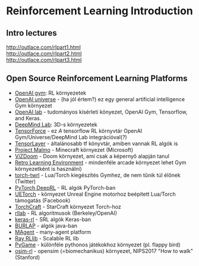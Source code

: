 # Reinforcement Learning Introduction

## Intro lectures
<http://outlace.com/rlpart1.html>  
<http://outlace.com/rlpart2.html>  
<http://outlace.com/rlpart3.html>

## Open Source Reinforcement Learning Platforms
- [OpenAI gym](https://github.com/openai/gym): RL környezetek
- [OpenAI universe](https://github.com/openai/universe) - (ha jól értem?) ez egy general artificial intelligence Gym környezet
- [OpenAI lab](https://github.com/kengz/openai_lab) - tudományos kísérleti könyezet, OpenAI Gym, Tensorflow, and Keras.
- [DeepMind Lab](https://github.com/deepmind/lab): 3D-s környezetek
- [TensorForce](https://github.com/reinforceio/tensorforce) - ez *A* tensorflow RL környvtár OpenAI Gym/Universe/DeepMind Lab integrációval(?)
- [TensorLayer](https://github.com/tensorlayer/tensorlayer) - általánosabb tf könyvtár, amiben vannak RL algók is
- [Project Malmo](https://github.com/Microsoft/malmo) - Minecraft környezet (Microsoft)
- [ViZDoom](https://github.com/Marqt/ViZDoom) - Doom környezet, ami csak a képernyő alapján tanul
- [Retro Learning Environment](https://github.com/nadavbh12/Retro-Learning-Environment) - mindenféle arcade környezet lehet Gym környezetként is használni)
- [torch-twrl](https://github.com/twitter/torch-twrl) - Lua/Torch kiegészítés Gymhez, de nem tűnik túl élőnek (Twitter)
- [PyTorch DeepRL](https://github.com/ShangtongZhang/DeepRL) - RL algók PyTorch-ban
- [UETorch](https://github.com/facebook/UETorch) -  környezet Unreal Engine motorhoz beépített Lua/Torch támogatás (Facebook)
- [TorchCraft](https://github.com/TorchCraft/TorchCraft) - StarCraft környezet Torch-hoz
- [rllab](https://github.com/openai/rllab) - RL algoritmusok (Berkeley/OpenAI)
- [keras-rl](https://github.com/matthiasplappert/keras-rl) - SRL algók Keras-ban
- [BURLAP](http://burlap.cs.brown.edu) - algók java-ban
- [MAgent](https://github.com/geek-ai/MAgent) - many-agent platform 
- [Ray RLlib](http://ray.readthedocs.io/en/latest/rllib.html) - Scalable RL lib
- [PyGame](https://github.com/ntasfi/PyGame-Learning-Environment) - különféle pythonos játékokhoz környezet (pl. flappy bird)
- [osim-rl](https://github.com/stanfordnmbl/osim-rl) - opensim (=biomechanikus) környezet, NIPS2017 "How to walk" (Stanford)